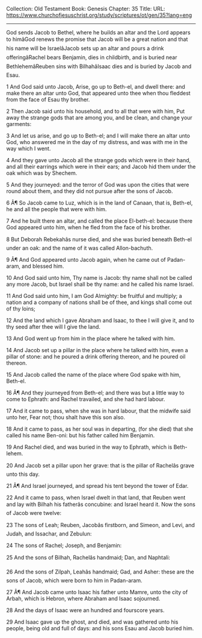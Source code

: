 Collection: Old Testament
Book: Genesis
Chapter: 35
Title: 
URL: https://www.churchofjesuschrist.org/study/scriptures/ot/gen/35?lang=eng

---

God sends Jacob to Bethel, where he builds an altar and the Lord appears to himâGod renews the promise that Jacob will be a great nation and that his name will be IsraelâJacob sets up an altar and pours a drink offeringâRachel bears Benjamin, dies in childbirth, and is buried near BethlehemâReuben sins with BilhahâIsaac dies and is buried by Jacob and Esau.

1 And God said unto Jacob, Arise, go up to Beth-el, and dwell there: and make there an altar unto God, that appeared unto thee when thou fleddest from the face of Esau thy brother.

2 Then Jacob said unto his household, and to all that were with him, Put away the strange gods that are among you, and be clean, and change your garments:

3 And let us arise, and go up to Beth-el; and I will make there an altar unto God, who answered me in the day of my distress, and was with me in the way which I went.

4 And they gave unto Jacob all the strange gods which were in their hand, and all their earrings which were in their ears; and Jacob hid them under the oak which was by Shechem.

5 And they journeyed: and the terror of God was upon the cities that were round about them, and they did not pursue after the sons of Jacob.

6 Â¶ So Jacob came to Luz, which is in the land of Canaan, that is, Beth-el, he and all the people that were with him.

7 And he built there an altar, and called the place El-beth-el: because there God appeared unto him, when he fled from the face of his brother.

8 But Deborah Rebekahâs nurse died, and she was buried beneath Beth-el under an oak: and the name of it was called Allon-bachuth.

9 Â¶ And God appeared unto Jacob again, when he came out of Padan-aram, and blessed him.

10 And God said unto him, Thy name is Jacob: thy name shall not be called any more Jacob, but Israel shall be thy name: and he called his name Israel.

11 And God said unto him, I am God Almighty: be fruitful and multiply; a nation and a company of nations shall be of thee, and kings shall come out of thy loins;

12 And the land which I gave Abraham and Isaac, to thee I will give it, and to thy seed after thee will I give the land.

13 And God went up from him in the place where he talked with him.

14 And Jacob set up a pillar in the place where he talked with him, even a pillar of stone: and he poured a drink offering thereon, and he poured oil thereon.

15 And Jacob called the name of the place where God spake with him, Beth-el.

16 Â¶ And they journeyed from Beth-el; and there was but a little way to come to Ephrath: and Rachel travailed, and she had hard labour.

17 And it came to pass, when she was in hard labour, that the midwife said unto her, Fear not; thou shalt have this son also.

18 And it came to pass, as her soul was in departing, (for she died) that she called his name Ben-oni: but his father called him Benjamin.

19 And Rachel died, and was buried in the way to Ephrath, which is Beth-lehem.

20 And Jacob set a pillar upon her grave: that is the pillar of Rachelâs grave unto this day.

21 Â¶ And Israel journeyed, and spread his tent beyond the tower of Edar.

22 And it came to pass, when Israel dwelt in that land, that Reuben went and lay with Bilhah his fatherâs concubine: and Israel heard it. Now the sons of Jacob were twelve:

23 The sons of Leah; Reuben, Jacobâs firstborn, and Simeon, and Levi, and Judah, and Issachar, and Zebulun:

24 The sons of Rachel; Joseph, and Benjamin:

25 And the sons of Bilhah, Rachelâs handmaid; Dan, and Naphtali:

26 And the sons of Zilpah, Leahâs handmaid; Gad, and Asher: these are the sons of Jacob, which were born to him in Padan-aram.

27 Â¶ And Jacob came unto Isaac his father unto Mamre, unto the city of Arbah, which is Hebron, where Abraham and Isaac sojourned.

28 And the days of Isaac were an hundred and fourscore years.

29 And Isaac gave up the ghost, and died, and was gathered unto his people, being old and full of days: and his sons Esau and Jacob buried him.
